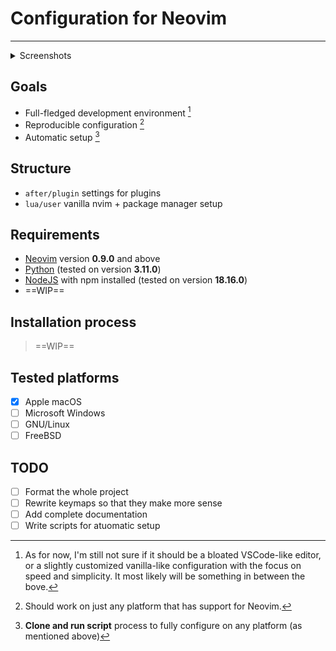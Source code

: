 # Configuration for Neovim

---

<details>
  <summary>Screenshots</summary>
  <pre>
    ![alt README.md screenshot](./docs/screenshots/README.png)
  </pre>
</details>

## Goals
* Full-fledged development environment [^1]
* Reproducible configuration [^2]
* Automatic setup [^3]

## Structure
* `after/plugin` settings for plugins
* `lua/user` vanilla nvim + package manager setup

## Requirements
* [Neovim](https://github.com/neovim/neovim) version __0.9.0__ and above
* [Python](https://www.python.org) (tested on version __3.11.0__)
* [NodeJS](https://nodejs.org/en) with npm installed (tested on version __18.16.0__)
* ==WIP==

## Installation process
> ==WIP==

## Tested platforms
- [x] Apple macOS
- [ ] Microsoft Windows
- [ ] GNU/Linux
- [ ] FreeBSD

## TODO
- [ ] Format the whole project
- [ ] Rewrite keymaps so that they make more sense
- [ ] Add complete documentation
- [ ] Write scripts for atuomatic setup

[^1]: As for now, I'm still not sure if it should be a bloated VSCode-like editor, or a slightly
customized vanilla-like configuration with the focus on speed and simplicity. It most likely will
be something in between the bove.
[^2]: Should work on just any platform that has support for Neovim.
[^3]: __Clone and run script__ process to fully configure on any platform (as mentioned above)
